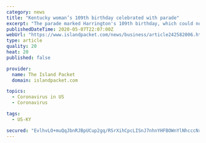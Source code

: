 ```yaml
---
category: news
title: "Kentucky woman’s 109th birthday celebrated with parade"
excerpt: "The parade marked Harrington's 109th birthday, which could not be held in person due to restrictions in the midst of the COVID-19 pandemic. The Paducah Sun via AP Dave Thompson KUTTAWA, Ky. A Kentucky woman celebrated her 109th birthday Wednesday by ..."
publishedDateTime: 2020-05-07T22:07:00Z
webUrl: "https://www.islandpacket.com/news/business/article242582006.html"
type: article
quality: 20
heat: 20
published: false

provider:
  name: The Island Packet
  domain: islandpacket.com

topics:
  - Coronavirus in US
  - Coronavirus

tags:
  - US-KY

secured: "EvlhvLO+muQqJbnRJBpUCup2gq/RSrXihCpcLISnJ7nhnYHFBOWnYlNhcccNr1MBNpx66mkzJEb02XXN6t2CmBhyO3oQoKTRaxJIupq0StQ28+EXO+nTRha/tx3v7NBzIQiKxC2ff0bWLyQGr+8vTjhveGEhN5JeB6F0VLtnMmmJ8lRuwI2VnBZRxjbgKqne34Y6JYPdA2nCxg/1lOG+ninS1pSLg57Hs8I2+DZCrB610EjloeIxmeQ/XOLwmBGGLUts4aW1XDlW1awUbnU2Qj/jDt9RPj+R9Ewkf7ZOEmFsWeFvLs55oy54D3UgWMdSh9H5CE5Atuc3PxwWFKXoVwYwyczbvduHZ586hVgo/oHUMedfrY7jHq6HVPzcOt/78vIgZtIQN+3FVkbN1I+b1DS/o3W0DgMv/07gr26PHLPfgUGIfQ2wIGUMXAZjKNs7SupUKJzh1cUwHSx3uxA95WC+x/oGWuvzSJvYB93BkVY=;XYy75BGcpGx7IrSF2p1+QQ=="
---
```


